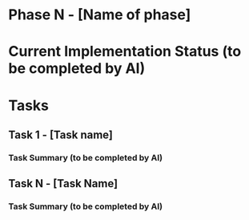 # Phase N - [Name of phase]

# Current Implementation Status (to be completed by AI)

# Tasks

## Task 1 - [Task name]

### Task Summary (to be completed by AI)

## Task N - [Task Name]

### Task Summary (to be completed by AI)
